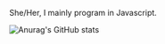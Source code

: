 She/Her, I mainly program in Javascript.

![Anurag's GitHub stats](https://github-readme-stats.vercel.app/api?username=bayodino)
